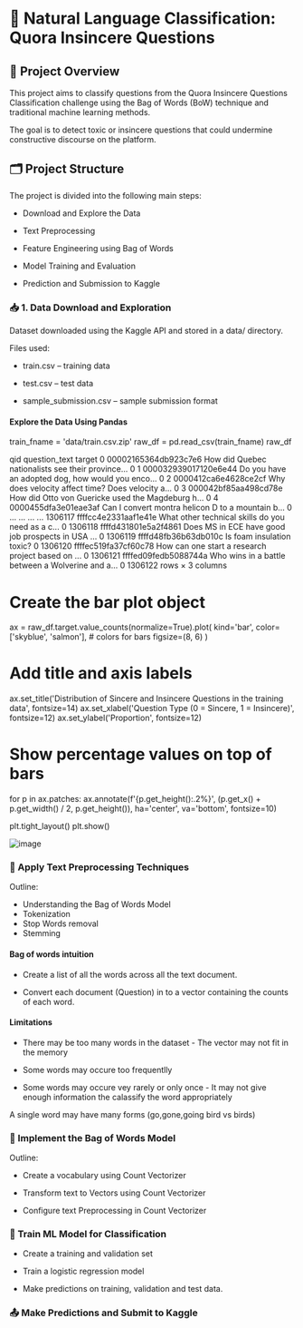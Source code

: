 # 🧠 Natural Language Classification: Quora Insincere Questions

## 📌 Project Overview
This project aims to classify questions from the Quora Insincere Questions Classification challenge using the Bag of Words (BoW) technique and traditional machine learning methods.

The goal is to detect toxic or insincere questions that could undermine constructive discourse on the platform.

## 🗂️ Project Structure
The project is divided into the following main steps:

- Download and Explore the Data

- Text Preprocessing

- Feature Engineering using Bag of Words

- Model Training and Evaluation

- Prediction and Submission to Kaggle

### 📥 1. Data Download and Exploration

Dataset downloaded using the Kaggle API and stored in a data/ directory.

Files used:

- train.csv – training data

- test.csv – test data

- sample_submission.csv – sample submission format

#### Explore the Data Using Pandas

train_fname = 'data/train.csv.zip'
raw_df = pd.read_csv(train_fname)
raw_df

   qid                                  	question_text	                 target
0	00002165364db923c7e6	How did Quebec nationalists see their province...	0
1	000032939017120e6e44	Do you have an adopted dog, how would you enco...	0
2	0000412ca6e4628ce2cf	Why does velocity affect time? Does velocity a...	0
3	000042bf85aa498cd78e	How did Otto von Guericke used the Magdeburg h...	0
4	0000455dfa3e01eae3af	Can I convert montra helicon D to a mountain b...	0
...	...	...	...
1306117	ffffcc4e2331aaf1e41e	What other technical skills do you need as a c...	0
1306118	ffffd431801e5a2f4861	Does MS in ECE have good job prospects in USA ...	0
1306119	ffffd48fb36b63db010c	Is foam insulation toxic?	0
1306120	ffffec519fa37cf60c78	How can one start a research project based on ...	0
1306121	ffffed09fedb5088744a	Who wins in a battle between a Wolverine and a...	0
1306122 rows × 3 columns

# Create the bar plot object
ax = raw_df.target.value_counts(normalize=True).plot(
    kind='bar',
    color=['skyblue', 'salmon'],  # colors for bars
    figsize=(8, 6)
)

# Add title and axis labels
ax.set_title('Distribution of Sincere and Insincere Questions in the training data', fontsize=14)
ax.set_xlabel('Question Type (0 = Sincere, 1 = Insincere)', fontsize=12)
ax.set_ylabel('Proportion', fontsize=12)

# Show percentage values on top of bars
for p in ax.patches:
    ax.annotate(f'{p.get_height():.2%}', (p.get_x() + p.get_width() / 2, p.get_height()),
                ha='center', va='bottom', fontsize=10)

plt.tight_layout()
plt.show()

![image](https://github.com/user-attachments/assets/e26bd9d2-b3bc-4d1a-95a9-f22b15557e3f)


### 🧹 Apply Text Preprocessing Techniques

Outline:
- Understanding the Bag of Words Model
- Tokenization
- Stop Words removal
- Stemming

#### Bag of words intuition

- Create a list of all the words across all the text document.

- Convert each document (Question) in to a vector containing the counts of each word.

#### Limitations

- There may be too many words in the dataset - The vector may not fit in the memory

- Some words may occure too frequentlly

- Some words may occure vey rarely or only once - It may not give enough information the calassify the word appropriately

A single word may have many forms (go,gone,going bird vs birds)

### 🧮 Implement the Bag of Words Model

Outline:

- Create a vocabulary using Count Vectorizer

- Transform text to Vectors using Count Vectorizer

- Configure text Preprocessing in Count Vectorizer

### 🤖 Train ML Model for Classification

- Create a training and validation set
  
- Train a logistic regression model
  
- Make predictions on training, validation and test data.

### 📤 Make Predictions and Submit to Kaggle

